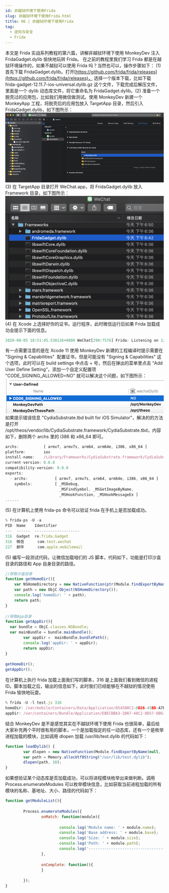 ```yaml
---
id: 非越狱环境下使用Frida
slug: 非越狱环境下使用Frida.html
title: 06 | 非越狱环境下使用Frida
tag:
  - 逆向与安全
  - Frida
---
```


本文是 Frida 实战系列教程的第六篇，讲解非越狱环境下使用 MonkeyDev 注入 FridaGadget.dylib 愉快地玩转 Frida。
在之前的教程里我们学习 Frida 都是在越狱环境操作的，如果不越狱可以使用 Frida 吗？当然也可以，操作步骤如下：
(1) 首先下载 FridaGadget.dylib。打开[https://github.com/frida/frida/releases](https://github.com/frida/frida/releases)， 选择一个版本下载，比如下载 frida-gadget-12.11.7-ios-universal.dylib.gz 这个文件，下载完成后解压文件，里面是一个 dylib 动态库文件，将它重命名为 FridaGadget.dylib。(2) 准备一个脱壳过的应用包，比如我们用微信做测试。使用 MonkeyDev 新建一个 MonkeyApp 工程，将脱壳后的应用包放入 TargetApp 目录，然后引入 FridaGadget.dylib，如下图所示：
![image.png](./../../assets/Frida/frida_01.png)
(3) 在 TargetApp 目录打开 WeChat.app，将 FridaGadget.dylib 放入 Framework 目录，如下图所示：
![image.png](./../../assets/Frida/frida_02.png)
(4) 在 Xcode 上选择好你的证书，运行程序，此时微信运行后如果 Frida 加载成功会提示下面的信息。
```jsx
2020-08-05 18:51:45.538126+0800 WeChat[290:7576] Frida: Listening on 127.0.0.1 TCP port 27042
```
有一点需要注意的是在 Xcode 11 使用 MonkeyDev 新建的工程编译时提示需要在 "Signing & Capabilities"  配置证书，但是可能没有 "Signing & Capabilities" 这个选项，此时可以在 build settings 中点击 + 号，然后在弹出的菜单里点击 “Add User Define Setting”，添加一个自定义配置项 "CODE_SIGNING_ALLOWED=NO" 就可以解决这个问题，如下图所示：
![image.png](./../../assets/Frida/frida_03.png)
如果提示错误信息 "CydiaSubstrate.tbd built for iOS Simulator"，解决的的方法是打开 /opt/theos/vendor/lib/CydiaSubstrate.framework/CydiaSubstrate.tbd，内容如下，删除两个 archs 里的 i386 和 x86_64 即可。
```jsx
archs:           [ armv7, armv7s, arm64, arm64e, i386, x86_64 ]
platform:        ios
install-name:    /Library/Frameworks/CydiaSubstrate.framework/CydiaSubstrate
current-version: 0.0.0
compatibility-version: 0.0.0
exports:
  - archs:            [ armv7, armv7s, arm64, arm64e, i386, x86_64 ]
    symbols:          [ _MSDebug,
                        _MSFindSymbol, _MSGetImageByName,
                        _MSHookFunction, _MSHookMessageEx ]
......
```
(5) 在计算机上使用 frida-ps 命令可以验证 frida 在手机上是否加载成功。
```jsx
% frida-ps -U -a   
PID  Name    Identifier          
---  ------  --------------------
316  Gadget  re.frida.Gadget     
316  微信      com.test.wechat     
227  邮件      com.apple.mobilemail
```
(5) 编写一段测试代码，让微信加载咱们的 JS 脚本，代码如下，功能是打印沙盒目录的路径和 App 自身目录的路径。
```jsx
//获取沙盒目录
function getHomeDir(){
    var NSHomeDirectory = new NativeFunction(ptr(Module.findExportByName("Foundation", "NSHomeDirectory")), 'pointer', []);
    var path = new ObjC.Object(NSHomeDirectory());
    console.log('homeDir: ' + path);
    return path;
}

//获取App目录
function getAppDir(){
  var bundle = ObjC.classes.NSBundle;
  var mainBundle = bundle.mainBundle();
        var appDir =  mainBundle.bundlePath();
        console.log('appDir: ' + appDir);
        return appDir;
}

getHomeDir();
getAppDir();
```
在计算机上执行 frida 加载上面我们写的脚本，316 是上面我们看到微信的进程 ID。脚本加载之后，输出的信息如下，此时我们已经能够在不越狱的情况使用 Frida 愉快地玩耍。
```jsx
% frida -U -l test.js 316
homeDir: /var/mobile/Containers/Data/Application/054500C2-0D26-45BD-A7E0-B2689D070FFF
appDir: /var/containers/Bundle/Application/EBECBBA3-2BA7-48C2-8D57-DB635D1898F7/wechat.app
```
结合 MonkeyDev 是不是感觉其实在不越狱环境下使用 Frida 也很简单，最后给大家补充两个平时很有用的脚本，一个是加载指定的任一动态库，还有一个是枚举进程加载的模块，比如调用 dlopen 加载 /usr/lib/test.dylib 的代码如下：
```jsx
function loadDylib() {
        var dlopen = new NativeFunction(Module.findExportByName(null, 'dlopen'), 'pointer', ['pointer', 'int']);
        var path = Memory.allocUtf8String("/usr/lib/test.dylib");
        dlopen(path, 10);
}
```
如果想验证某个动态库是否加载成功，可以将进程模块枚举出来做判断。调用 Process.enumerateModules 可以枚举模块信息，比如获取当前进程加载的所有模块的名称、基地址、大小、路径的代码如下：
```jsx
function getModuleList(){

        Process.enumerateModules({
                onMatch: function(module){

                        console.log('Module name: ' + module.name);
                        console.log('Base address: ' + module.base);
                        console.log('Size: ' + module.size);
                        console.log('Path: ' + module.path);
                        console.log('--------------------------------------------------------');
                }, 

                onComplete: function(){
                }

        });
}
```
